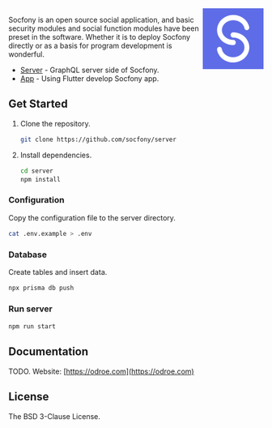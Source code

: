 <a href="https://odroe.com">
  <img align="right" width="120px" src="graphs/socfony.png" alt="Socfony Logo">
</a>

Socfony is an open source social application, and basic security modules and social function modules have been preset in the software. Whether it is to deploy Socfony directly or as a basis for program development is wonderful.

- [Server](https://github.com/socfony/server) - GraphQL server side of Socfony.
- [App](https://github.com/socfony/app) - Using Flutter develop Socfony app.

## Get Started

1. Clone the repository.

   ```bash
   git clone https://github.com/socfony/server
   ```

2. Install dependencies.

   ```bash
   cd server
   npm install
   ```

### Configuration

Copy the configuration file to the server directory.

```bash
cat .env.example > .env
```

### Database

Create tables and insert data.

```bash
npx prisma db push
```

### Run server

```bash
npm run start
```

## Documentation

TODO. Website: [https://odroe.com](https://odroe.com)

## License

The BSD 3-Clause License.
